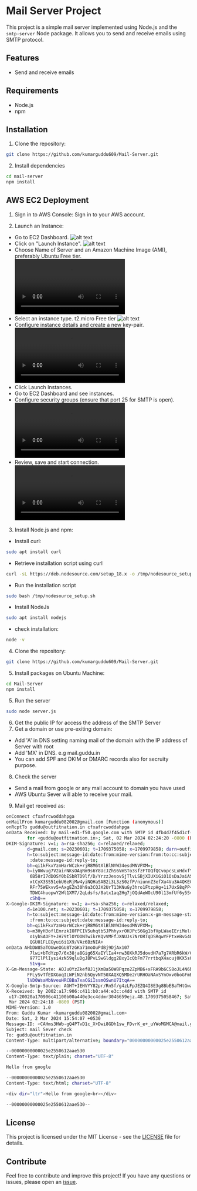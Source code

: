 # Mail Server Project

This project is a simple mail server implemented using Node.js and the `smtp-server` Node package. It allows you to send and receive emails using SMTP protocol.

## Features

- Send and receive emails

## Requirements

- Node.js
- npm

## Installation

1. Clone the repository:

```bash
git clone https://github.com/kumarguddu609/Mail-Server.git
```

2. Install dependencies

```bash
cd mail-server
npm install
```

## AWS EC2 Deployment

1. Sign in to AWS Console: Sign in to your AWS account.

2. Launch an Instance:

- Go to EC2 Dashboard.
  ![alt text](/resources/EC2.png)
- Click on "Launch Instance".
  ![alt text](/resources/launch.png)
- Choose Name of Server and an Amazon Machine Image (AMI), preferably Ubuntu Free tier.
  ![alt text](/resources/1.mp4)
- Select an instance type.
  t2.micro Free tier
  ![alt text](/resources/instance.png)
- Configure instance details and create a new key-pair.
  ![alt text](/resources/2.mp4)
- Click Launch Instances.
- Go to EC2 Dashboard and see instances.
- Configure security groups (ensure that port 25 for SMTP is open).
  ![alt text](/resources/3.mp4)
- Review, save and start connection.
  ![alt text](/resources/4.mp4)

3. Install Node.js and npm:

- Install curl:

```bash
sudo apt install curl
```

- Retrieve installation script using curl

```bash
curl -sL https://deb.nodesource.com/setup_18.x -o /tmp/nodesource_setup.sh
```

- Run the installation script

```bash
sudo bash /tmp/nodesource_setup.sh
```

- Install NodeJs

```bash
sudo apt install nodejs
```

- check installation:

```bash
node -v
```

4. Clone the repository:

```bash
git clone https://github.com/kumarguddu609/Mail-Server.git
```

5. Install packages on Ubuntu Machine:

```bash
cd Mail-Server
npm install
```

5. Run the server

```bash
sudo node server.js
```

6. Get the public IP for access the address of the SMTP Server
7. Get a domain or use pre-exiting domain:

- Add 'A' in DNS setting naming mail of the domain with the IP address of Server with root
- Add 'MX' in DNS. e.g mail.guddu.in
- You can add SPF and DKIM or DMARC records also for secruity purpose.

8. Check the server

- Send a mail from google or any mail account to domain you have used
- AWS Ubuntu Sever will able to receive your mail.

9. Mail get received as:

```bash
onConnect cfxafrcwoddahpga
onMailFrom kumarguddu082002@gmail.com [Function (anonymous)]
onRcptTo guddu@outfitnation.in cfxafrcwoddahpga
onData Received: by mail-ed1-f50.google.com with SMTP id 4fb4d7f45d1cf-565a3910f86so4660896a12.3
        for <guddu@outfitnation.in>; Sat, 02 Mar 2024 02:24:20 -0800 (PST)
DKIM-Signature: v=1; a=rsa-sha256; c=relaxed/relaxed;
        d=gmail.com; s=20230601; t=1709375058; x=1709979858; darn=outfitnation.in;
        h=to:subject:message-id:date:from:mime-version:from:to:cc:subject
         :date:message-id:reply-to;
        bh=qi1kFkxYzmHarWCzk+rjR8M6tXlBlNYW34esdMNVPXM=;
        b=iy0Wvug7V2airNKsOAqRm9s6Y8UcJZhS6VmSTo3sfzFTOQfQCvopcsLxHdxfYmQXo/
         6B58rI7dDOSY0bESbRTD9lf/D/YrzzJesovSjTlvLSBjXIUXiGiO1OsDaJaiASQUI8LJ
         xtCyX3SS51ebU6eRjMw4yiNQHaSAB2i3L3zS0zfP/niunnZ3efXu4Vu3A4QKECHECb/p
         RFr75WEkvv5+AxgEZn30h9a3CQJX2UrT13KNuGy3hro1FtzpHg+1i7UxS8qPP+QotFmj
         TDWC4huopwY2Wl1XM7/2qLdsfs/8atx1aq2Hg7jOQdAeWOcU90l13mfUf6y5SvP0+DNA
         cShQ==
X-Google-DKIM-Signature: v=1; a=rsa-sha256; c=relaxed/relaxed;
        d=1e100.net; s=20230601; t=1709375058; x=1709979858;
        h=to:subject:message-id:date:from:mime-version:x-gm-message-state
         :from:to:cc:subject:date:message-id:reply-to;
        bh=qi1kFkxYzmHarWCzk+rjR8M6tXlBlNYW34esdMNVPXM=;
        b=m3HyH3oflEmrzkIOFPCIVSuhqtbSJPhhyxrOHJPcS6Gg1bfVpLWaeIEriMelrvNUIc
         o1ybSAOFY+JH79tlOYOONTwikrKQvVMFfJXNUJs7NrORTqDSRqwYFPtxeBvG4QFPZiQ1
         QGU01FLEGyui6i1X9/VAz6BzNIA+
onData AHbDW85aTOUweOGU8TzGKa71moOuPdBj9DjAx107
         7lwi+bTdYzp7/6x38ja8Gig65XaIYlIa4+nw3OXkRJ5dovdH7a7g7ARbR6kW/CK1UWvi
         977IlPlIysi4zN59qluDgJBPvLSwGldgg2BxyIcQbFm77rrtbqX4acuj0KX5s0Iv+HlN
         S1vg==
X-Gm-Message-State: AOJu0YzZkef8J1jXmBa50W8Pqzo2ZpMB6+xFRA9b6CS8oJL4N6buZs+0
        FFLySvTfEDXGoqILWPiN2nb5QyvNT50XAQXQ5MDe2rURHOaNAvSYnOxv0boGFmBTDFUTb8Y8ct9
        lVD0WsaMbNveuHRCBBa7xaCGiIssmOSwnU7ItqA==
X-Google-Smtp-Source: AGHT+IEHVYY82pr/Rn5f/g4zLFpJEZQ4I8E3g8BbEBaTHtGwaE/UwYlG7g5BuMlxK9ZQS8P8XPm9HagpPCeDZmkC+Ek=
X-Received: by 2002:a17:906:c411:b0:a44:e3c:c4dd with SMTP id
 u17-20020a170906c41100b00a440e3cc4ddmr3046659ejz.48.1709375058467; Sat, 02
 Mar 2024 02:24:18 -0800 (PST)
MIME-Version: 1.0
From: Guddu Kumar <kumarguddu082002@gmail.com>
Date: Sat, 2 Mar 2024 15:54:07 +0530
Message-ID: <CAHms3HWb-gQ4PTvD1c_X+Dwi8GDh1sw_FDvrK_e+_uYWoMGMCA@mail.gmail.com>
Subject: mail Sever check
To: guddu@outfitnation.in
Content-Type: multipart/alternative; boundary="00000000000025e2550612aae530"

--00000000000025e2550612aae530
Content-Type: text/plain; charset="UTF-8"

Hello from google

--00000000000025e2550612aae530
Content-Type: text/html; charset="UTF-8"

<div dir="ltr">Hello from google<br></div>

--00000000000025e2550612aae530--
```

## License

This project is licensed under the MIT License - see the [LICENSE](LICENSE) file for details.

## Contribute

Feel free to contribute and improve this project! If you have any questions or issues, please open an [issue](https://github.com/guddu/mail-server/issues).
